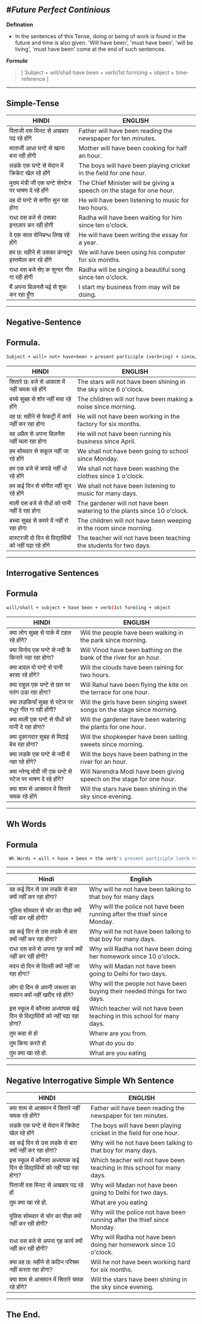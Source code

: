 #_Future Perfect Continious_
---
**Defination**
 * In the sentences of this Tense, doing or being of work is found in the future and time is also given. 'Will have been', 'must have been', 'will be living', 'must have been' come at the end of such sentences.

 ***Formula***
 >[ Subject + will/shall have been + verb(1st form)ing + object +
time-reference ]
----
## **Simple-Tense**
|HINDI|ENGLISH|
|---|---|
|पिताजी दस मिनट से अखबार पढ रहे होंगे|Father will have been reading the newspaper for ten minutes.|
|माताजी आधा घन्टे से खाना बना रही होंगी|Mother will have been cooking for half an hour.|
|लडके एक घन्टे से मेदान में क्रिकेट खेल रहे होंगे|The boys will have been playing cricket in the field for one hour.|
 |मुख्य मंत्री जी एक घन्टे सेस्टेज पर भाषण दे रहे होंगे|The Chief Minister will be giving a speech on the stage for one hour.|
 |वह दो घन्टे से सगीत सुन रहा होगा|He will have been listening to music for two hours.|
 |राधा दस बजे से उसका इन्तज़ार कर रही होगी|Radha will have been waiting for him since ten o'clock.|
 |वे एक साल सेनिबन्ध लिख रहे होंगे|He will have been writing the essay for a year.|
 |हम छ: महीने से उसका कंप्यटूर इस्तमेाल कर रहे होंगे|We will have been using his computer for six months.|
 |राधा दस बजे सेए क सुन्दर गीत गा रही होगी|Radha will be singing a beautiful song since ten o'clock.|
 |मैं अपना बिज़नसै मई से शुरू कर रहा हूँगा|I start my business from may will be doing.|
----
## **Negative-Sentence**
## Formula.
```bash
Subject + will+ not+ have+been + present participle (verb+ing) + since/for + object
```
|HINDI|ENGLISH|
|---|---|
|सितारे छ: बजे से आकाश में नहीं चमक रहे होंगे|The stars will not have been shining in the sky since 6 o'clock.|
|बच्चे सुबह से शोर नहीं मचा रहे होंगे|The children will not have been making a noise since morning.|
|वह छ: महीने से फेकट्री में कार्य नहीं कर रहा होगा|He will not have been working in the factory for six months.|
|वह अप्रैल से अपना बिज़नैस नहीं चला रहा होगा|He will not have been running his business since April.|
|हम सोमवार से सकूल नहीं जा रहे होंगे|We shall not have been going to school since Monday.|
|हम एक बजे से कपडे नहीं धो रहे होंगे|We shall not have been washing the clothes since 1 o'clock.|
|हम कई दिन से संगीत नहीं सुन रहे होंगे| We shall not have been listening to music for many days.|
|माली दस बजे से पौधों को पानी नहीं दे रहा होगा|The gardener will not have been watering to the plants since 10 o'clock.|
|बच्चा सुबह से कमरे में नहीं रो रहा होगा|The children will not have been weeping in the room since morning.|
|मास्टरजी दो दिन से विद्यार्थियों को नहीं पढा रहे होंगे| The teacher will not have been teaching the students for two days.|
---
## **Interrogative Sentences**
## Formula
```bash
will/shall + subject + have been + verb(1st form)ing + object
``` 
|HINDI|ENGLISH|
|---|---|
|क्या लोग सुबह से पार्क में टहल रहे होंगे?|Will the people have been walking in the park since morning.|
|क्या विनोद एक घन्टे से नदी के किनारे नहा रहा होगा?|Will Vinod have been bathing on the bank of the river for an hour.|
|क्या बादल दो घन्टे से पानी बरसा रहे होंगे?|Will the clouds have been raining for two hours.|
|क्या राहुल एक घन्टे से छत पर पतंग उडा रहा होगा?| Will Rahul have been flying the kite on the terrace for one hour.|
|क्या लडकियाँ सुबह से स्टेज पर मधुर गीत गा रही होंगी?|Will the girls have been singing sweet songs on the stage since morning.|
|क्या माली एक घन्टे से पौधों को पानी दे रहा होगा?| Will the gardener have been watering the plants for one hour.|
|क्या दुकानदार सुबह से मिठाई बेच रहा होगा?|Will the shopkeeper have been selling sweets since morning.|
|क्या लडके एक घन्टे से नदी में नहा रहे होंगे?|Will the boys have been bathing in the river for an hour.|
|क्या नरेन्द्र मोदी जी एक घन्टे से स्टेज पर भाषण दे रहे होंगे?|Will Narendra Modi have been giving speech on the stage for one hour.|
|क्या शाम से आसमान में सितारे चमक रहे होंगे| Will the stars have been shining in the sky since evening.|
---
## **Wh Words**
## Formula
```bash
 Wh Words + will + have + been + the verb's present participle (verb root + ing).
 ```
 ---
|   Hindi   | English   |
|---        |---        |
|वह कई दिन से उस लडके से बात क्यों नहीं कर रहा होगा?|Why will he not have been talking to that boy for many days|
|पुलिस सोमवार से चोर का पीछा क्यों नहीं कर रही होगी?|Why will the police not have been running after the thief since Monday.|
|वह कई दिन से उस लडके से बात क्यों नहीं कर रहा होगा?|Why will he not have been talking to that boy for many days.|
|राधा दस बजे से अपना गृह कार्य क्यों नहीं कर रही होगी?|Why will Radha not have been doing her homework since 10 o'clock.|
|मदन दो दिन से दिल्ली क्यों नहीं जा रहा होगा?|Why will Madan not have been going to Delhi for two days.|
|लोग दो दिन से अपनी जरूरत का सामान क्यों नहीं खरीद रहे होंगे?|Why will the people not have been buying their needed things for two days.|
|इस स्कूल में कौनसा अध्यापक कई दिन से विद्यार्थियों को नहीं पढा रहा होगा?| Which teacher will not have been teaching in this school for many days.|
|तुम कहा से हो| Where are you from.|
|तुम किया करते हो| What do you do|
|तुम क्या खा रहे हो.| What are you eating|
---
## **Negative Interrogative Simple Wh Sentence**
|HINDI|ENGLISH|
|---|---|
|क्या शाम से आसमान में सितारे नहीं चमक रहे होंगे?|Father will have been reading the newspaper for ten minutes.|
|लडके एक घन्टे से मेदान में क्रिकेट खेल रहे होंगे|The boys will have been playing cricket in the field for one hour.|
|वह कई दिन से उस लडके से बात क्यों नहीं कर रहा होगा?|Why will he not have been talking to that boy for many days.|
|इस स्कूल में कौनसा अध्यापक कई दिन से विद्यार्थियों को नहीं पढा रहा होगा?| Which teacher will not have been teaching in this school for many days.|
|पिताजी दस मिनट से अखबार पढ रहे हों|Why will Madan not have been going to Delhi for two days.|
|तुम क्या खा रहे हो.|What are you eating|
|पुलिस सोमवार से चोर का पीछा क्यों नहीं कर रही होगी?| Why will the police not have been running after the thief since Monday.|
|राधा दस बजे से अपना गृह कार्य क्यों नहीं कर रही होगी?|Why will Radha not have been doing her homework since 10 o'clock.|
|क्या वह छ: महीने से कठिन परिश्रम नहीं करता रहा होगा?|Will he not have been working hard for six months.|
|क्या शाम से आसमान में सितारे चमक रहे होंगे?| Will the stars have been shining in the sky since evening.|
---
## The End.